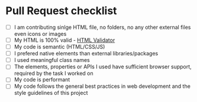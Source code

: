 # Pull Request checklist

* [ ] I am contributing sinlge HTML file, no folders, no any other external files even icons or images
* [ ] My HTML is 100% valid - [HTML Validator](https://validator.w3.org/#validate_by_input)
* [ ] My code is semantic (HTML/CSS/JS)
* [ ] I prefered native elements than external libraries/packages
* [ ] I used meaningful class names
* [ ] The elements, properties or APIs I used have sufficient browser support, required by the task I worked on
* [ ] My code is performant
* [ ] My code follows the general best practices in web development and the style guidelines of this project